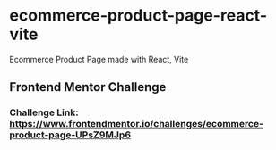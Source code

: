 # ecommerce-product-page-react-vite
Ecommerce Product Page made with React, Vite
## Frontend Mentor Challenge
### Challenge Link: https://www.frontendmentor.io/challenges/ecommerce-product-page-UPsZ9MJp6
